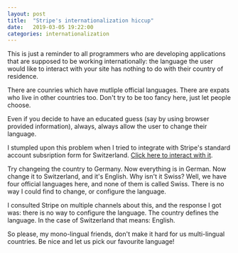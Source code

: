 ```yaml
---
layout: post
title:  "Stripe's internationalization hiccup"
date:   2019-03-05 19:22:00
categories: internationalization
---
```


This is just a reminder to all programmers who are developing applications that are supposed to be working internationally: the language the user would like to interact with your site has nothing to do with their country of residence.

There are counries which have mutliple official languages. There are expats who live in other countries too. Don't try to be too fancy here, just let people choose.

Even if you decide to have an educated guess (say by using browser provided information), always, always allow the user to change their language.

I stumpled upon this problem when I tried to integrate with Stripe's standard account subsription form for Switzerland. <a href="https://connect.stripe.com/oauth/authorize?response_type=code&client_id=ca_32D88BD1qLklliziD7gYQvctJIhWBSQ7&scope=read_write">Click here to interact with it</a>.

Try changeing the country to Germany. Now everything is in German. Now change it to Switzerland, and it's English. Why isn't it Swiss? Well, we have four official  languages here, and none of them is called Swiss. There is no way I could find to change, or configure the language.

I consulted Stripe on multiple channels about this, and the response I got was: there is no way to configure the language. The country defines the language. In the case of Switzerland that means: English.

So please, my mono-lingual friends, don't make it hard for us multi-lingual countries. Be nice and let us pick our favourite language!
